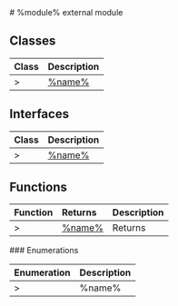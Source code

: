<module>
# %module% external module
</module>

<class>

## Classes

| Class	   |  Description |
|:-------------|:---------------|
>| [%name%](%link%)     | %description% |

</class>

<interface>

## Interfaces

| Class	   |  Description |
|:-------------|:---------------|
>| [%name%](%link%)     | %description%  |

</interface>

<function>

## Functions

| Function	   | Returns | Description |
|:-------------|:------|:---------------|
>| [%name%](%link%) |Returns    | %description%  |

</function>

<enumeration>
### Enumerations

| Enumeration	   | Description|
|:-----------|:------------|
>|%name%     | %description% |

</enumeration>
